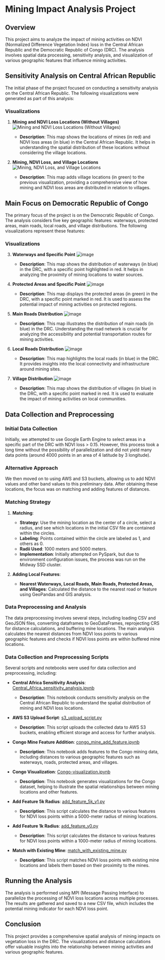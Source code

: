 # Mining Impact Analysis Project

## Overview

This project aims to analyze the impact of mining activities on NDVI (Normalized Difference Vegetation Index) loss in the Central African Republic and the Democratic Republic of Congo (DRC). The analysis involves spatial data processing, sensitivity analysis, and visualization of various geographic features that influence mining activities.

## Sensitivity Analysis on Central African Republic

The initial phase of the project focused on conducting a sensitivity analysis on the Central African Republic. The following visualizations were generated as part of this analysis:

### Visualizations

1. **Mining and NDVI Loss Locations (Without Villages)**
   ![Mining and NDVI Loss Locations (Without Villages)](https://github.com/Huiyu1999/African-mining/assets/143442308/ecaa5627-4153-4182-afc0-ce77cbcca91a)
   - **Description**: This map shows the locations of mines (in red) and NDVI loss areas (in blue) in the Central African Republic. It helps in understanding the spatial distribution of these locations without considering the village locations.

2. **Mining, NDVI Loss, and Village Locations**
   ![Mining, NDVI Loss, and Village Locations](https://github.com/Huiyu1999/African-mining/assets/143442308/9c4c6d26-e701-49ef-9a5f-edf3338e7b12)
   - **Description**: This map adds village locations (in green) to the previous visualization, providing a comprehensive view of how mining and NDVI loss areas are distributed in relation to villages.

## Main Focus on Democratic Republic of Congo

The primary focus of the project is on the Democratic Republic of Congo. The analysis considers five key geographic features: waterways, protected areas, main roads, local roads, and village distributions. The following visualizations represent these features:

### Visualizations

3. **Waterways and Specific Point**
   ![image](https://github.com/Huiyu1999/African-mining/assets/143442308/226e69b8-1a58-480e-aa24-6b4da9120b3e)

   - **Description**: This map shows the distribution of waterways (in blue) in the DRC, with a specific point highlighted in red. It helps in analyzing the proximity of mining locations to water sources.

4. **Protected Areas and Specific Point**
   ![image](https://github.com/Huiyu1999/African-mining/assets/143442308/0b9a7219-57f0-416f-bda8-82cf2bb26819)

   - **Description**: This map displays the protected areas (in green) in the DRC, with a specific point marked in red. It is used to assess the potential impact of mining activities on protected regions.

5. **Main Roads Distribution**
   ![image](https://github.com/Huiyu1999/African-mining/assets/143442308/9ed26758-3b51-44a1-970c-0c6970cea74f)

   - **Description**: This map illustrates the distribution of main roads (in blue) in the DRC. Understanding the road network is crucial for analyzing the accessibility and potential transportation routes for mining activities.

6. **Local Roads Distribution**
   ![image](https://github.com/Huiyu1999/African-mining/assets/143442308/127f9d50-8c60-427f-a2bd-a64305d29581)

   - **Description**: This map highlights the local roads (in blue) in the DRC. It provides insights into the local connectivity and infrastructure around mining sites.

7. **Village Distribution**
   ![image](https://github.com/Huiyu1999/African-mining/assets/143442308/373077eb-8a1e-4e65-b993-b21225405bb9)

   - **Description**: This map shows the distribution of villages (in blue) in the DRC, with a specific point marked in red. It is used to evaluate the impact of mining activities on local communities.

## Data Collection and Preprocessing

### Initial Data Collection

Initially, we attempted to use Google Earth Engine to select areas in a specific part of the DRC with NDVI loss > 0.15. However, this process took a long time without the possibility of parallelization and did not yield many data points (around 4000 points in an area of 4 latitude by 3 longitude).

### Alternative Approach

We then moved on to using AWS and S3 buckets, allowing us to add NDVI values and other band values to this preliminary data. After obtaining these locations, the focus was on matching and adding features of distances.

### Matching Strategy

1. **Matching**: 
   - **Strategy**: Use the mining location as the center of a circle, select a radius, and see which locations in the initial CSV file are contained within the circles.
   - **Labeling**: Points contained within the circle are labeled as 1, and others as 0.
   - **Radii Used**: 1000 meters and 5000 meters.
   - **Implementation**: Initially attempted on PySpark, but due to environment configuration issues, the process was run on the Midway SSD cluster.

2. **Adding Local Features**:
   - **Nearest Waterways, Local Roads, Main Roads, Protected Areas, and Villages**: Calculated the distance to the nearest road or feature using GeoPandas and GIS analysis.

### Data Preprocessing and Analysis

The data preprocessing involves several steps, including loading CSV and GeoJSON files, converting dataframes to GeoDataFrames, reprojecting CRS for distance calculations, and buffering mine locations. The main analysis calculates the nearest distances from NDVI loss points to various geographic features and checks if NDVI loss points are within buffered mine locations.

### Data Collection and Preprocessing Scripts

Several scripts and notebooks were used for data collection and preprocessing, including:

- **Central Africa Sensitivity Analysis**: [Central_Africa_sensitivity_analysis.ipynb](./Central_Africa_sensitivity_analysis.ipynb)
  - **Description**: This notebook conducts sensitivity analysis on the Central African Republic to understand the spatial distribution of mining and NDVI loss locations.
  
- **AWS S3 Upload Script**: [s3_upload_script.py](./s3_upload_script.py)
  - **Description**: This script uploads the collected data to AWS S3 buckets, enabling efficient storage and access for further analysis.
  
- **Congo Mine Feature Addition**: [congo_mine_add_feature.ipynb](./congo_mine_add_feature.ipynb)
  - **Description**: This notebook adds features to the Congo mining data, including distances to various geographic features such as waterways, roads, protected areas, and villages.
  
- **Congo Visualization**: [Congo-visualization.ipynb](./Congo-visualization.ipynb)
  - **Description**: This notebook generates visualizations for the Congo dataset, helping to illustrate the spatial relationships between mining locations and other features.
  
- **Add Feature 5k Radius**: [add_feature_5k_y1.py](./add_feature_5k_y1.py)
  - **Description**: This script calculates the distance to various features for NDVI loss points within a 5000-meter radius of mining locations.
  
- **Add Feature 1k Radius**: [add_feature_y0.py](./add_feature_y0.py)
  - **Description**: This script calculates the distance to various features for NDVI loss points within a 1000-meter radius of mining locations.
  
- **Match with Existing Mine**: [match_with_existing_mine.py](./match_with_existing_mine.py)
  - **Description**: This script matches NDVI loss points with existing mine locations and labels them based on their proximity to the mines.

## Running the Analysis

The analysis is performed using MPI (Message Passing Interface) to parallelize the processing of NDVI loss locations across multiple processes. The results are gathered and saved to a new CSV file, which includes the potential mining indicator for each NDVI loss point.

## Conclusion

This project provides a comprehensive spatial analysis of mining impacts on vegetation loss in the DRC. The visualizations and distance calculations offer valuable insights into the relationship between mining activities and various geographic features.
